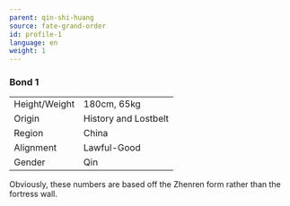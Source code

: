 ```yaml
---
parent: qin-shi-huang
source: fate-grand-order
id: profile-1
language: en
weight: 1
---
```


### Bond 1

<table>
  <tr><td>Height/Weight</td><td>180cm, 65kg</td></tr>
  <tr><td>Origin</td><td>History and Lostbelt</td></tr>
  <tr><td>Region</td><td>China</td></tr>
  <tr><td>Alignment</td><td>Lawful-Good</td></tr>
  <tr><td>Gender</td><td>Qin</td></tr>
</table>

Obviously, these numbers are based off the Zhenren form rather than the fortress wall.
